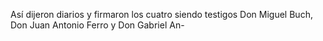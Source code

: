 Así dijeron diarios y firmaron los cuatro siendo testigos Don Miguel Buch, Don Juan Antonio Ferro y Don Gabriel An-